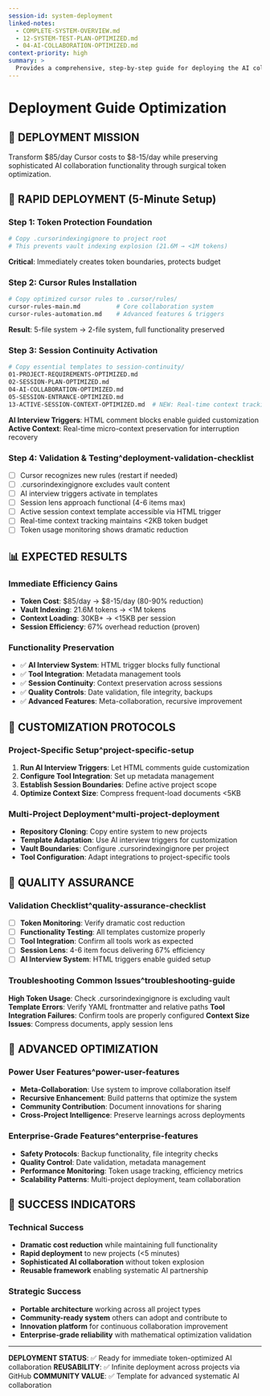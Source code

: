 ```yaml
---
session-id: system-deployment
linked-notes:
  - COMPLETE-SYSTEM-OVERVIEW.md
  - 12-SYSTEM-TEST-PLAN-OPTIMIZED.md
  - 04-AI-COLLABORATION-OPTIMIZED.md
context-priority: high
summary: >
  Provides a comprehensive, step-by-step guide for deploying the AI collaboration system, ensuring systematic implementation, tool integration, and successful adaptation across different project contexts.
---
```


# Deployment Guide Optimization

## 🎯 DEPLOYMENT MISSION
Transform $85/day Cursor costs to $8-15/day while preserving sophisticated AI collaboration functionality through surgical token optimization.

## 🚀 RAPID DEPLOYMENT (5-Minute Setup)

### Step 1: Token Protection Foundation
```bash
# Copy .cursorindexingignore to project root
# This prevents vault indexing explosion (21.6M → <1M tokens)
```
**Critical**: Immediately creates token boundaries, protects budget

### Step 2: Cursor Rules Installation
```bash
# Copy optimized cursor rules to .cursor/rules/
cursor-rules-main.md          # Core collaboration system
cursor-rules-automation.md    # Advanced features & triggers
```
**Result**: 5-file system → 2-file system, full functionality preserved

### Step 3: Session Continuity Activation
```bash
# Copy essential templates to session-continuity/
01-PROJECT-REQUIREMENTS-OPTIMIZED.md
02-SESSION-PLAN-OPTIMIZED.md
04-AI-COLLABORATION-OPTIMIZED.md
05-SESSION-ENTRANCE-OPTIMIZED.md
13-ACTIVE-SESSION-CONTEXT-OPTIMIZED.md  # NEW: Real-time context tracking
```
**AI Interview Triggers**: HTML comment blocks enable guided customization
**Active Context**: Real-time micro-context preservation for interruption recovery

### Step 4: Validation & Testing^deployment-validation-checklist
- [ ] Cursor recognizes new rules (restart if needed)
- [ ] .cursorindexingignore excludes vault content
- [ ] AI interview triggers activate in templates
- [ ] Session lens approach functional (4-6 items max)
- [ ] Active session context template accessible via HTML trigger
- [ ] Real-time context tracking maintains <2KB token budget
- [ ] Token usage monitoring shows dramatic reduction

## 📊 EXPECTED RESULTS

### Immediate Efficiency Gains
- **Token Cost**: $85/day → $8-15/day (80-90% reduction)
- **Vault Indexing**: 21.6M tokens → <1M tokens
- **Context Loading**: 30KB+ → <15KB per session
- **Session Efficiency**: 67% overhead reduction (proven)

### Functionality Preservation
- ✅ **AI Interview System**: HTML trigger blocks fully functional
- ✅ **Tool Integration**: Metadata management tools
- ✅ **Session Continuity**: Context preservation across sessions
- ✅ **Quality Controls**: Date validation, file integrity, backups
- ✅ **Advanced Features**: Meta-collaboration, recursive improvement

## 🔧 CUSTOMIZATION PROTOCOLS

### Project-Specific Setup^project-specific-setup
1. **Run AI Interview Triggers**: Let HTML comments guide customization
2. **Configure Tool Integration**: Set up metadata management
3. **Establish Session Boundaries**: Define active project scope
4. **Optimize Context Size**: Compress frequent-load documents <5KB

### Multi-Project Deployment^multi-project-deployment
- **Repository Cloning**: Copy entire system to new projects
- **Template Adaptation**: Use AI interview triggers for customization
- **Vault Boundaries**: Configure .cursorindexingignore per project
- **Tool Configuration**: Adapt integrations to project-specific tools

## 🎯 QUALITY ASSURANCE

### Validation Checklist^quality-assurance-checklist
- [ ] **Token Monitoring**: Verify dramatic cost reduction
- [ ] **Functionality Testing**: All templates customize properly
- [ ] **Tool Integration**: Confirm all tools work as expected
- [ ] **Session Lens**: 4-6 item focus delivering 67% efficiency
- [ ] **AI Interview System**: HTML triggers enable guided setup

### Troubleshooting Common Issues^troubleshooting-guide
**High Token Usage**: Check .cursorindexingignore is excluding vault
**Template Errors**: Verify YAML frontmatter and relative paths
**Tool Integration Failures**: Confirm tools are properly configured
**Context Size Issues**: Compress documents, apply session lens

## 🚀 ADVANCED OPTIMIZATION

### Power User Features^power-user-features
- **Meta-Collaboration**: Use system to improve collaboration itself
- **Recursive Enhancement**: Build patterns that optimize the system
- **Community Contribution**: Document innovations for sharing
- **Cross-Project Intelligence**: Preserve learnings across deployments

### Enterprise-Grade Features^enterprise-features
- **Safety Protocols**: Backup functionality, file integrity checks
- **Quality Control**: Date validation, metadata management
- **Performance Monitoring**: Token usage tracking, efficiency metrics
- **Scalability Patterns**: Multi-project deployment, team collaboration

## 🎪 SUCCESS INDICATORS

### Technical Success
- **Dramatic cost reduction** while maintaining full functionality
- **Rapid deployment** to new projects (<5 minutes)
- **Sophisticated AI collaboration** without token explosion
- **Reusable framework** enabling systematic AI partnership

### Strategic Success
- **Portable architecture** working across all project types
- **Community-ready system** others can adopt and contribute to
- **Innovation platform** for continuous collaboration improvement
- **Enterprise-grade reliability** with mathematical optimization validation

---

**DEPLOYMENT STATUS**: ✅ Ready for immediate token-optimized AI collaboration
**REUSABILITY**: ✅ Infinite deployment across projects via GitHub
**COMMUNITY VALUE**: ✅ Template for advanced systematic AI collaboration